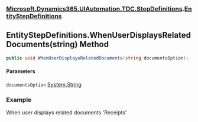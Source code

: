 ### [Microsoft.Dynamics365.UIAutomation.TDC.StepDefinitions](Microsoft.Dynamics365.UIAutomation.TDC.StepDefinitions.md 'Microsoft.Dynamics365.UIAutomation.TDC.StepDefinitions').[EntityStepDefinitions](EntityStepDefinitions.md 'Microsoft.Dynamics365.UIAutomation.TDC.StepDefinitions.EntityStepDefinitions')

## EntityStepDefinitions.WhenUserDisplaysRelatedDocuments(string) Method

```csharp
public void WhenUserDisplaysRelatedDocuments(string documentsOption);
```
#### Parameters

<a name='Microsoft.Dynamics365.UIAutomation.TDC.StepDefinitions.EntityStepDefinitions.WhenUserDisplaysRelatedDocuments(string).documentsOption'></a>

`documentsOption` [System.String](https://docs.microsoft.com/en-us/dotnet/api/System.String 'System.String')

### Example
When user displays related documents 'Receipts'